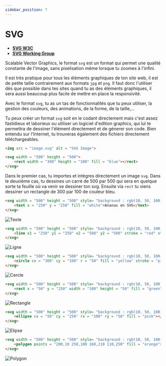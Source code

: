 ```yaml
---
sidebar_position: 7
---
```


# SVG

* [**SVG W3C**](https://www.w3.org/Graphics/SVG/)
* [**SVG Working Group**](https://svgwg.org)

Scalable Vector Graphics, le format `svg` est un format qui permet une qualité constante de l'image, sans pixelisation même lorsque tu zoomes à l'infini.
 
Il est très pratique pour tous les éléments graphiques de ton site web, il est de petite taille contrairement aux formats `jpg` et `png`. Il faut donc l'utiliser dès que possible dans tes sites quand tu as des éléments graphiques, il sera aussi beaucoup plus facile de mettre en place la responsivité.

Avec le format `svg`, tu as un tas de fonctionnalités que tu peux utiliser, la gestion des couleurs, des animations, de la forme, de la taille,...

Tu peux créer un format `svg` soit en le codant directement mais c'est assez fastidieux et laborieux ou utiliser un logiciel d'edition graphics, qui lui te permettra de dessiner l'élément directement et de génerer son code. Bien entendu sur l'Internet, tu trouveras également des fichiers directement téléchargeables. 

```html title="Tu peux mettre une image svg ou coder directement ton svg"
<img src = "image.svg" alt = "SVG Image">

<svg width = "500" height = "500">
    <rect width = "300" height = "100" fill = "blue"></rect>
</svg>    
```
Dans le premier cas, tu importes et intègres directement un image `svg`.
Dans le deuxième cas, tu dessines un carré de 500 par 500 qui sera en quelque sorte ta feuille où va venir se dessiner ton svg. Ensuite via `rect` tu viens dessiner un rectangle de 300 par 100 de couleur bleu.

```html title="Tu vas ici créer un texte blanc en svg sur un fond bleu "
<svg width = "500" height = "500" style= "background : rgb(10, 50, 100)">
    <text x = "250" y = "250" fill = "white">Ananas en SVG</text>
</svg>    
```
![Texte](/img/tutorial/texte.png)

```html title="Tu vas ici tracer une ligne rouge sur un fond bleu "
<svg width = "500" height = "500" style= "background : rgb(10, 50, 100)">
    <line x1 = "250" y1 = "250" x2 = "500" y2 = "500" stroke = "red" stroke-width = "5">
</svg>    
```
![Ligne](/img/tutorial/line.png)

```html title="Tu vas ici dessiner un cercle jaune sur un fond bleu "
<svg width = "500" height = "500" style= "background : rgb(10, 50, 100)">
    <circle cx = "300" cy = "100" r = "50" fill = "yellow" stroke = "pink" stroke-width = "5"></circle>
</svg>    
```
![Cercle](/img/tutorial/circle.png)

```html title="Tu vas ici desinner un rectangle vert sur un fond bleu "
<svg width = "500" height = "500" style= "background : rgb(10, 50, 100)">
    <rect x = "50" y = "250" width = "100" height = "50" fill = "green"></rect>
</svg>    
```
![Rectangle](/img/tutorial/recta.png)

```html title="Tu vas ici desinner une ellipse rose sur un fond bleu "
<svg width = "500" height = "500" style= "background : rgb(10, 50, 100)">
    <ellipse cx = "50" cy = "250" rx = "100" ry = "50" fill = "pink"></ellipse>
</svg>    
```
![Elipse](/img/tutorial/elipse.png)

```html title="Tu vas ici desinner un polygone orange sur un fond bleu "
<svg width = "500" height = "500" style= "background : rgb(10, 50, 100)">
    <polygon points = "200,10 250,100 160,210 110,250" fill = "orange"></polygon>
</svg>    
```
![Polygon](/img/tutorial/polygon.png)
